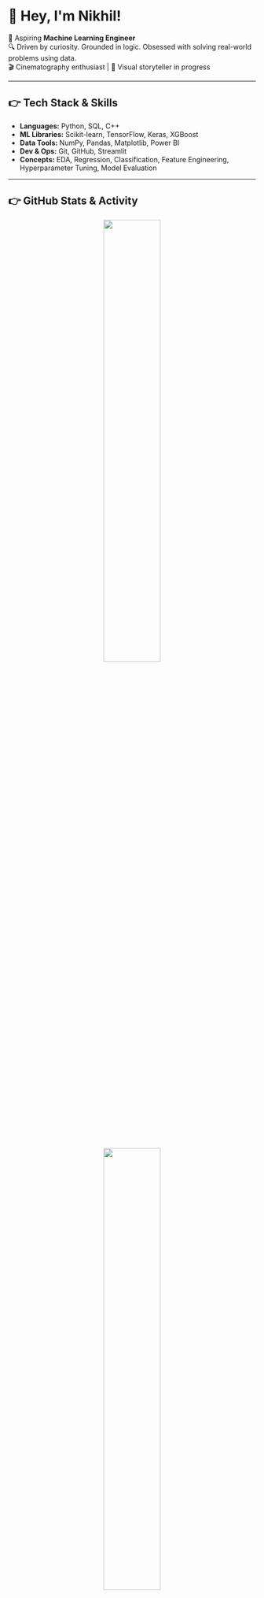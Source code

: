 # 👋 Hey, I'm Nikhil!

🎯 Aspiring **Machine Learning Engineer**  
🔍 Driven by curiosity. Grounded in logic. Obsessed with solving real-world problems using data.  
🎬 Cinematography enthusiast | 📸 Visual storyteller in progress

---

## 👉 Tech Stack & Skills

- **Languages:** Python, SQL, C++
- **ML Libraries:** Scikit-learn, TensorFlow, Keras, XGBoost
- **Data Tools:** NumPy, Pandas, Matplotlib, Power BI
- **Dev & Ops:** Git, GitHub, Streamlit
- **Concepts:** EDA, Regression, Classification, Feature Engineering, Hyperparameter Tuning, Model Evaluation
 

---

## 👉 GitHub Stats & Activity

<p align="center">
  <img src="https://github-readme-stats.vercel.app/api?username=dev-nikhil02&show_icons=true&theme=radical&count_private=true" width="48%" />
</p>

<p align="center">
  <img src="https://github-readme-stats.vercel.app/api/top-langs/?username=dev-nikhil02&layout=compact&theme=radical" width="48%" />
</p>

---

## 👉 Connect with Me

-  [LinkedIn](https://www.linkedin.com/in/nikhil-agarwal-b7780b222/)
-  [GitHub](https://github.com/dev-nikhil02)

---

“Build models. Tell stories. Make impact.” 
Let’s connect and build together 🚀
